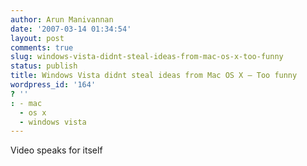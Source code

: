 ```yaml
---
author: Arun Manivannan
date: '2007-03-14 01:34:54'
layout: post
comments: true
slug: windows-vista-didnt-steal-ideas-from-mac-os-x-too-funny
status: publish
title: Windows Vista didnt steal ideas from Mac OS X — Too funny
wordpress_id: '164'
? ''
: - mac
  - os x
  - windows vista
---
```


Video speaks for itself

